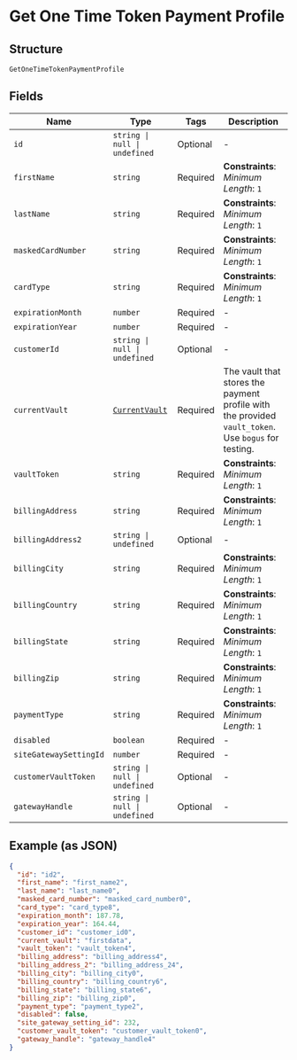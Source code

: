 
# Get One Time Token Payment Profile

## Structure

`GetOneTimeTokenPaymentProfile`

## Fields

| Name | Type | Tags | Description |
|  --- | --- | --- | --- |
| `id` | `string \| null \| undefined` | Optional | - |
| `firstName` | `string` | Required | **Constraints**: *Minimum Length*: `1` |
| `lastName` | `string` | Required | **Constraints**: *Minimum Length*: `1` |
| `maskedCardNumber` | `string` | Required | **Constraints**: *Minimum Length*: `1` |
| `cardType` | `string` | Required | **Constraints**: *Minimum Length*: `1` |
| `expirationMonth` | `number` | Required | - |
| `expirationYear` | `number` | Required | - |
| `customerId` | `string \| null \| undefined` | Optional | - |
| `currentVault` | [`CurrentVault`](../../doc/models/current-vault.md) | Required | The vault that stores the payment profile with the provided `vault_token`. Use `bogus` for testing. |
| `vaultToken` | `string` | Required | **Constraints**: *Minimum Length*: `1` |
| `billingAddress` | `string` | Required | **Constraints**: *Minimum Length*: `1` |
| `billingAddress2` | `string \| undefined` | Optional | - |
| `billingCity` | `string` | Required | **Constraints**: *Minimum Length*: `1` |
| `billingCountry` | `string` | Required | **Constraints**: *Minimum Length*: `1` |
| `billingState` | `string` | Required | **Constraints**: *Minimum Length*: `1` |
| `billingZip` | `string` | Required | **Constraints**: *Minimum Length*: `1` |
| `paymentType` | `string` | Required | **Constraints**: *Minimum Length*: `1` |
| `disabled` | `boolean` | Required | - |
| `siteGatewaySettingId` | `number` | Required | - |
| `customerVaultToken` | `string \| null \| undefined` | Optional | - |
| `gatewayHandle` | `string \| null \| undefined` | Optional | - |

## Example (as JSON)

```json
{
  "id": "id2",
  "first_name": "first_name2",
  "last_name": "last_name0",
  "masked_card_number": "masked_card_number0",
  "card_type": "card_type8",
  "expiration_month": 187.78,
  "expiration_year": 164.44,
  "customer_id": "customer_id0",
  "current_vault": "firstdata",
  "vault_token": "vault_token4",
  "billing_address": "billing_address4",
  "billing_address_2": "billing_address_24",
  "billing_city": "billing_city0",
  "billing_country": "billing_country6",
  "billing_state": "billing_state6",
  "billing_zip": "billing_zip0",
  "payment_type": "payment_type2",
  "disabled": false,
  "site_gateway_setting_id": 232,
  "customer_vault_token": "customer_vault_token0",
  "gateway_handle": "gateway_handle4"
}
```

